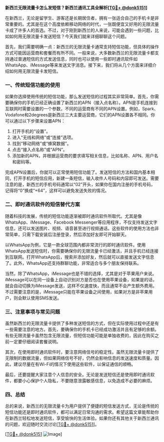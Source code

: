 **新西兰无限流量卡怎么发短信？新西兰通讯工具全解析[[TG💪+ @donk5151](https://t.me/s/donk5151)]**

在新西兰，无论是留学生、游客还是长期居住者，拥有一张适合自己的手机卡是非常重要的。尤其是在这个高度依赖移动网络的时代，一张既便宜又好用的无限流量卡成了许多人的首选。不过，对于刚到新西兰的人来说，可能会遇到一些问题，比如如何用无限流量卡发送短信？今天我们就来详细聊聊这个问题。

首先，我们需要明确一点：新西兰的无限流量卡通常支持短信功能，但具体的操作方式可能因运营商和套餐而有所不同。一般来说，大多数新西兰的无限流量卡都支持通过普通短信的方式发送信息，同时也可以使用一些即时通讯软件如WhatsApp、iMessage等来发送文字消息。接下来，我们将从几个方面来详细介绍如何用无限流量卡发短信。

### 一、传统短信功能的使用

如果你选择使用传统的短信功能，那么发送短信的过程其实非常简单。首先，你需要确保你的手机已经正确设置了新西兰的APN（接入点名称）。APN是手机连接到互联网时需要设置的一个参数，不同的运营商有不同的APN设置。例如，Spark、Vodafone和2degrees是新西兰三大主要运营商，它们的APN设置各不相同。你可以通过以下步骤来设置APN：

1. 打开手机的“设置”。
2. 进入“无线和网络”或“连接”选项。
3. 找到“移动网络”或“蜂窝数据”。
4. 点击“接入点名称”或“APN”。
5. 添加新的APN，并根据运营商的要求填写相关信息，比如名称、APN、用户名和密码等。

完成APN设置后，你就可以正常使用短信功能了。发送短信的方法和国内基本相同，打开手机的短信应用，新建一条短信，输入收件人号码和内容即可发送。需要注意的是，新西兰的手机号码通常以“02”开头，如果你在国内注册的手机号码，记得将“0”换成“+64”，这样可以避免发送失败的情况。

### 二、即时通讯软件的短信替代方案

随着科技的发展，传统的短信功能逐渐被即时通讯软件所取代。尤其是像WhatsApp、iMessage、Facebook Messenger等应用程序，不仅支持发送文字信息，还可以发送图片、视频、语音甚至进行视频通话。这些软件的使用方法也非常简单，只需下载安装后注册登录，然后添加好友即可开始聊天。

以WhatsApp为例，它是一款全球范围内都非常流行的即时通讯软件。使用WhatsApp发送短信时，你需要确保你的无限流量卡已经激活，并且手机已经连接到互联网。打开WhatsApp后，搜索并添加好友，然后就可以直接发送文字信息了。此外，WhatsApp还支持群聊功能，非常适合与多个朋友保持联系。

当然，除了WhatsApp，iMessage也是不错的选择，尤其是对于苹果用户来说。iMessage可以在同一设备上自动识别对方是否也在使用苹果设备，如果是的话，就会自动切换为iMessage发送，这样不仅速度快，而且通常不会产生额外费用。不过需要注意的是，iMessage只能在苹果设备之间使用，如果对方是非苹果用户，则会默认使用SMS发送。

### 三、注意事项与常见问题

虽然新西兰的无限流量卡提供了多种发送短信的方式，但在实际使用过程中还是有一些需要注意的地方。首先，要确保你的手机卡已经成功激活并且有足够的余额。有些无限流量卡虽然包含无限流量，但短信功能可能是单独收费的，因此在购买之前一定要仔细阅读套餐说明。

其次，在使用即时通讯软件时，要注意网络信号的稳定性。虽然无限流量卡提供了无限制的数据流量，但如果网络信号不好，仍然会影响信息的发送速度和质量。因此，建议尽量在有Wi-Fi的情况下使用这些软件，以保证通信的顺畅。

最后，还要提醒大家注意个人信息的安全。无论是发送短信还是使用即时通讯软件，都要小心保护个人隐私，不要随意泄露敏感信息，以免造成不必要的麻烦。

### 四、总结

总的来说，新西兰的无限流量卡为用户提供了便捷的短信发送方式，无论是传统的短信功能还是即时通讯软件，都可以满足日常沟通的需求。希望这篇文章能帮助你在新西兰轻松地发送短信，享受愉快的生活体验。如果你还有其他关于新西兰通讯的问题，欢迎随时交流讨论[[TG💪+ @donk5151](https://t.me/s/donk5151)]。

[[TG💪+ @donk5151](https://t.me/s/donk5151) ![Image](https://i.postimg.cc/rwNCRYN7/Snipaste-2025-04-30-17-27-05.png)]